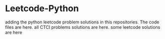 # Leetcode-Python
adding the python leetcode problem solutions in this repositories. 
The code files are here.
all CTCI problems solutions are here.
some leetcode solutions are here























































































































































































































































































































































































































































































































